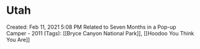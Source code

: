 # Utah

Created: Feb 11, 2021 5:08 PM
Related to Seven Months in a Pop-up Camper - 2011 (Tags): [[Bryce Canyon National Park]], [[Hoodoo You Think You Are]]